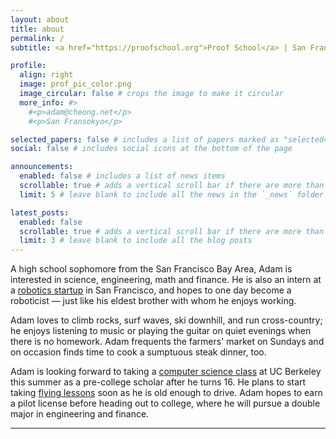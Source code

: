 ```yaml
---
layout: about
title: about
permalink: /
subtitle: <a href="https://proofschool.org">Proof School</a> | San Francisco, California | <adam@cheong.net>

profile:
  align: right
  image: prof_pic_color.png
  image_circular: false # crops the image to make it circular
  more_info: #>
    #<p>adam@cheong.net</p>
    #<p>San Fransokyo</p>

selected_papers: false # includes a list of papers marked as "selected={true}"
social: false # includes social icons at the bottom of the page

announcements:
  enabled: false # includes a list of news items
  scrollable: true # adds a vertical scroll bar if there are more than 3 news items
  limit: 5 # leave blank to include all the news in the `_news` folder

latest_posts:
  enabled: false
  scrollable: true # adds a vertical scroll bar if there are more than 3 new posts items
  limit: 3 # leave blank to include all the blog posts
---
```


A high school sophomore from the San Francisco Bay Area, Adam is interested in science, engineering, math and finance. He is also an intern at a [robotics startup](https://watneyrobotics.com) in San Francisco, and hopes to one day become a roboticist — just like his eldest brother with whom he enjoys working.

Adam loves to climb rocks, surf waves, ski downhill, and run cross-country; he enjoys listening to music or playing the guitar on quiet evenings when there is no homework. Adam frequents the farmers' market on Sundays and on occasion finds time to cook a sumptuous steak dinner, too.

Adam is looking forward to taking a [computer science class](https://classes.berkeley.edu/content/2025-summer-compsci-61a-001-lec-001) at UC Berkeley this summer as a pre-college scholar after he turns 16. He plans to start taking [flying lessons](https://wvfc.org) soon as he is old enough to drive. Adam hopes to earn a pilot license before heading out to college, where he will pursue a double major in engineering and finance.

---
